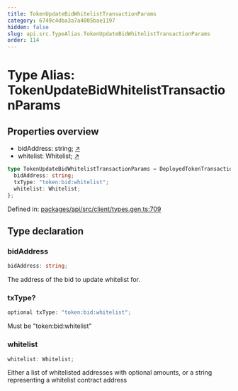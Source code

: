 ```yaml
---
title: TokenUpdateBidWhitelistTransactionParams
category: 6749c4dba3a7a4005bae1197
hidden: false
slug: api.src.TypeAlias.TokenUpdateBidWhitelistTransactionParams
order: 114
---
```


# Type Alias: TokenUpdateBidWhitelistTransactionParams

## Properties overview

- bidAddress:  string; [↗](#bidaddress)
- whitelist:  Whitelist; [↗](#whitelist)

```ts
type TokenUpdateBidWhitelistTransactionParams = DeployedTokenTransactionBaseParams & {
  bidAddress: string;
  txType: "token:bid:whitelist";
  whitelist: Whitelist;
};
```

Defined in: [packages/api/src/client/types.gen.ts:709](https://github.com/zkcloudworker/minatokens-lib/blob/main/packages/api/src/client/types.gen.ts#L709)

## Type declaration

### bidAddress

```ts
bidAddress: string;
```

The address of the bid to update whitelist for.

### txType?

```ts
optional txType: "token:bid:whitelist";
```

Must be "token:bid:whitelist"

### whitelist

```ts
whitelist: Whitelist;
```

Either a list of whitelisted addresses with optional amounts, or a string representing a whitelist contract address
